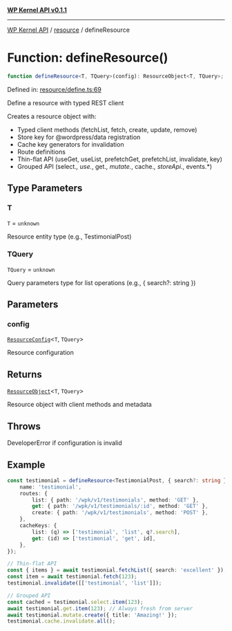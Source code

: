 [**WP Kernel API v0.1.1**](../../README.md)

---

[WP Kernel API](../../README.md) / [resource](../README.md) / defineResource

# Function: defineResource()

```ts
function defineResource<T, TQuery>(config): ResourceObject<T, TQuery>;
```

Defined in: [resource/define.ts:69](https://github.com/theGeekist/wp-kernel/blob/main/packages/kernel/src/resource/define.ts#L69)

Define a resource with typed REST client

Creates a resource object with:

- Typed client methods (fetchList, fetch, create, update, remove)
- Store key for @wordpress/data registration
- Cache key generators for invalidation
- Route definitions
- Thin-flat API (useGet, useList, prefetchGet, prefetchList, invalidate, key)
- Grouped API (select._, use._, get._, mutate._, cache._, storeApi._, events.\*)

## Type Parameters

### T

`T` = `unknown`

Resource entity type (e.g., TestimonialPost)

### TQuery

`TQuery` = `unknown`

Query parameters type for list operations (e.g., { search?: string })

## Parameters

### config

[`ResourceConfig`](../interfaces/ResourceConfig.md)\<`T`, `TQuery`\>

Resource configuration

## Returns

[`ResourceObject`](../interfaces/ResourceObject.md)\<`T`, `TQuery`\>

Resource object with client methods and metadata

## Throws

DeveloperError if configuration is invalid

## Example

```ts
const testimonial = defineResource<TestimonialPost, { search?: string }>({
	name: 'testimonial',
	routes: {
		list: { path: '/wpk/v1/testimonials', method: 'GET' },
		get: { path: '/wpk/v1/testimonials/:id', method: 'GET' },
		create: { path: '/wpk/v1/testimonials', method: 'POST' },
	},
	cacheKeys: {
		list: (q) => ['testimonial', 'list', q?.search],
		get: (id) => ['testimonial', 'get', id],
	},
});

// Thin-flat API
const { items } = await testimonial.fetchList({ search: 'excellent' });
const item = await testimonial.fetch(123);
testimonial.invalidate([['testimonial', 'list']]);

// Grouped API
const cached = testimonial.select.item(123);
await testimonial.get.item(123); // Always fresh from server
await testimonial.mutate.create({ title: 'Amazing!' });
testimonial.cache.invalidate.all();
```
